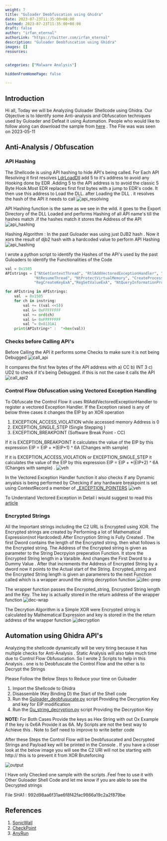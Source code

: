 ```yaml
---
weight: 7
title: "Guloader Deobfuscation using Ghidra"
date: 2023-07-23T11:35:00+08:00
lastmod: 2023-07-23T11:35:00+08:00
draft: false
author: "irfan_eternal"
authorLink: "https://twitter.com/irfan_eternal"
description: "Guloader Deobfuscation using Ghidra"
images: []
resources:


categories: ["Malware Analysis"]

hiddenFromHomePage: false

---
```

## Introduction
Hi all, Today we will be Analyzing Guloader  Shellcode using Ghidra. Our Objective is to Identify some Anti-analysis and Obfuscation techniques used by Guloader and Defeat it using Automation. People who would like to follow along can download the sample from [here](https://bazaar.abuse.ch/sample/55130719554a0b3dcbf971c646e6e668b663b796f4be09816d405cc15a16d7d6/) . The File was was seen on 2023-05-11

## Anti-Analysis / Obfuscation

### API Hashing
The Shellcode is using API hashing to hide API's being called. For Each API Resolving it first resolves [LdrLoadDll](https://malapi.io/winapi/LdrLoadDll) add 5 to it's address to avoid any Hooking done by EDR .Adding 5 to the API address is to avoid the classic 5 Byte Hook.Most EDR replaces first first bytes with a jump to EDR's code. It then use this address to Load the DLL. after Loading the DLL . it resolves the hash of the API it needs to call
![api_resolving](resolve_api.PNG)

API Hashing function is the same as we see in the wild. it goes to the Export Directory of the DLL Loaded and performs Hashing of all API name's till the hashes match .if the hashes match it stores the Address of the API
 ![api_hashing](hashed_api's.PNG)
 
 Hashing Algorithm : In the past Guloader was using just DJB2 hash . Now it xors the result of djb2 hash with a hardcoded value to perform API Hashing
![api_hashing](DJB2+XOR.PNG)

I wrote a python script to identify the Hashes of the API's used by the past Guloaders to identify the Functionalities of the Code

```python
val = 0x1505
APIstrings = ["NtGetContextThread", "RtlAddVectoredExceptionHandler", "NtAllocateVirtualMemory", "DbgUIRemoteBreakIn", "LdrLoadDll", "DbgBreakPoint", "EnumWindows", "NtSetInformationThread", "ZwSetInformationThread", "TerminateProcess", "ExitProcess", "NtSetContextThread", "NtWriteVirtualMemory", "NtCreateSection", "NtMapViewOfSection", "NtOpenFile", "NtSetInformationProcess", "NtClose",
             "NtResumeThread", "NtProtectVirtualMemory", "CreateProcessInternal", "GetLongPathNameW", "Sleep", "NtCreateThreadEx", "WaitForSingleObject", "TerminateThread", "CreateFileW", "WriteFile","ReadFile","ShellExecuteW",
             "RegCreateKeyExA","RegSetValueExA", "NtQueryInformationProcess", "InternetOpenA", "InternetSetOptionA", "InternetOpenUrlA", "InternetReadFile", "InternetCloseHandle"]

for APIstring in APIstrings:
    val  = 0x1505
    for ch in instring:
        val += ((val <<5))
        val &= 0xFFFFFFFF
        val += ord(ch)
        val &= 0xFFFFFFFF
        val ^= 0x8131A1
    print(APIstring+" :  "+hex(val))
```

### Checks before Calling API's

Before Calling the API it performs some Checks to make sure it is not being Debugged 
![call_api](call_api's.PNG)

It compares the first few bytes of the API address with a) CC b) INT 3 c) UD2 to check if it's being Debugged. if this is not the case it calls the API
![call_api2](call_api_check_exception.PNG)

### Control Flow Obfuscation using Vectored Exception Handling

To Obfuscate the Control Flow it uses RtlAddVectoredExceptionHandler to register a vectored Exception Handler. If the Exception raised is any of below three cases it changes the EIP by an XOR operation

1) EXCEPTION_ACCESS_VIOLATION while accessed memory Address is 0
2) EXCEPTION_SINGLE_STEP (Single Stepping )
3) EXCEPTION_BREAKPOINT (Software Break Point - CC)

If it is EXCEPTION_BREAKPOINT it calculates the value of the EIP by this expression EIP = EIP + *(EIP+1) ^ 6A (Changes with sample) 

If it is EXCEPTION_ACCESS_VIOLATION or EXCEPTION_SINGLE_STEP  it calculates the value of the EIP by this expression EIP = EIP + *(EIP+2) ^ 6A (Changes with sample) . 
![veh](vectored_exception_handler.PNG)

In the Vectored Exception Handler function it also checks if any Dynamic anyalsis is being performed by Checking if any hardware breakpoint is set using ContextRecord a member of [_EXCEPTION_POINTERS](https://learn.microsoft.com/en-us/windows/win32/api/winnt/ns-winnt-exception_pointers)
![veh](vectored_exception_breakpoint_check.PNG)

To Understand Vectored Exception in Detail i would suggest to read this [article](https://www.mcafee.com/blogs/other-blogs/mcafee-labs/guloader-campaigns-a-deep-dive-analysis-of-a-highly-evasive-shellcode-based-loader/) 

### Encrypted Strings

All the Important strings including the C2 URL is Encrypted using XOR. The Encrypted strings are created by Performing a lot of Mathematical Expression(not Hardcoded).After Encryption String is Fully Created . The first Dword contains the length of the Encrypted string. then what follows is the Encrypted string. The Address of the Encrypted string is given as parameter to the String Decrpyion preperation Function. It store the Encrypted String length in a Varaible. And changes the First Dword to a Dummy Value . After that increments the Address of Encrypted String by a dword now it points to the Actual start of the String. Encrypted_string and the Encrypted String length is given an paramerers to the next Function called which is a wrapper around the string decryption function
![dec-prep](string_decryption_prep.PNG)

The wrapper function passes the Encrypted_string, Encrypted String length and the Key. The key is actually stored in the return address of the wrapper function
![dec-wrap](key_xor.PNG)

The Decrytion Algorithm is a Simple XOR were Encrypted string is calculated by Mathematical Expression and key is stored in the the return address of the wrapper function
![decryption](literal_xor.PNG)

## Automation using Ghidra API's

Analyzing the shellcode dynamically will be very tiring because it has multiple checks for Anti-Analysis . Static Analysis will also take much time due to Control Flow Obfusucation. So I wrote 2 Scripts to help in this Analysis . one is to Deobfuscate the Control Flow and the other is to Decrypt the Strings

Please Follow the Below Steps to Reduce your time on Guloader

1) Import the Shellcode to Ghidra
2) Disassemble (Key Binding D) the Start of the Shell code
3) Run the [Guloader_deobfusucate.py](https://github.com/irfan-eternal/blog_temp/blob/main/guloader/Guloader_deobfusucate.py) script Providing the Decryption Key and key for EIP modification
4) Run the [Gu_string_decryption.py](https://github.com/irfan-eternal/blog_temp/blob/main/guloader/Gu_string_decryption.py) script Providing the Decryption Key

**NOTE:** For Both Cases Provide the keys as Hex String with out Ox Example if the key is 0x6A Provide it as 6A. My Scripts are not the best way to Achieve this . Note to Self need to improve to write better code

After these Steps the Control Flow will be Deobfusucated and Decrypted Strings and Payload key will be printed in the Console . If you have a closer look at the below image you will see the C2 URl will not be starting with http:// this is to prevent it from XOR Bruteforcing


![output](result.PNG)



I Have only Checked one sample with the scripts .Feel free to use it with Other Guloader Shell Code and let me know if you are able to see the Decrypted strings

File SHA1 : 992d98aa6f31ae6f8f42fac9866a19c2a2f879be

## References

1) [SonicWall](https://securitynews.sonicwall.com/xmlpost/guloader-demystified-unraveling-its-vectored-exception-handler-approach/) 
2) [CheckPoint](https://research.checkpoint.com/2023/cloud-based-malware-delivery-the-evolution-of-guloader/) 
3) [AnyRun](https://any.run/cybersecurity-blog/deobfuscating-guloader/)


 
